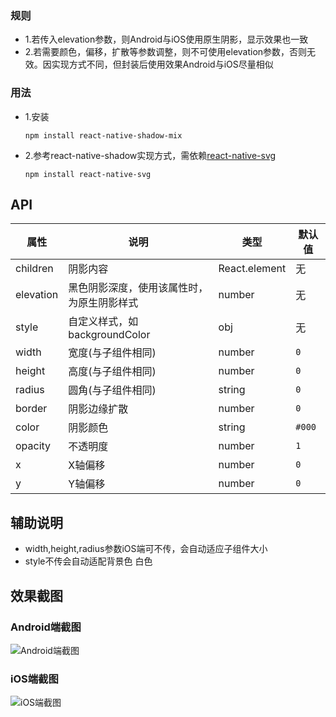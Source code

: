 
### 规则
- 1.若传入elevation参数，则Android与iOS使用原生阴影，显示效果也一致
- 2.若需要颜色，偏移，扩散等参数调整，则不可使用elevation参数，否则无效。因实现方式不同，但封装后使用效果Android与iOS尽量相似

### 用法
- 1.安装
  ```
  npm install react-native-shadow-mix
  ```
- 2.参考react-native-shadow实现方式，需依赖[react-native-svg](https://www.npmjs.com/package/react-native-svg)
  ```
  npm install react-native-svg
  ```

## API

属性 | 说明 | 类型 | 默认值
----|-----|------|------
| children      | 阴影内容        | React.element |  无  |
| elevation      | 黑色阴影深度，使用该属性时，为原生阴影样式        | number |  无  |
| style      | 自定义样式，如backgroundColor        | obj |  无  |
| width      | 宽度(与子组件相同)       | number |  `0`  |
| height      | 高度(与子组件相同)        | number |  `0`  |
| radius      | 圆角(与子组件相同)       | string |  `0`  |
| border      | 阴影边缘扩散       | number |  `0`  |
| color      | 阴影颜色       | string |  `#000`  |
| opacity      | 不透明度       | number |  `1`  |
| x      | X轴偏移       | number |  `0`  |
| y      | Y轴偏移       | number |  `0`  |


## 辅助说明
- width,height,radius参数iOS端可不传，会自动适应子组件大小
- style不传会自动适配背景色 白色

## 效果截图
### Android端截图
![Android端截图](https://ftp.bmp.ovh/imgs/2019/11/57736e87d17ec1aa.jpg)
### iOS端截图
![iOS端截图](https://ftp.bmp.ovh/imgs/2019/11/c9157e06f53c2880.png)
